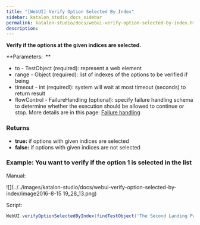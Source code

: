 ```yaml
---
title: "[WebUI] Verify Option Selected By Index" 
sidebar: katalon_studio_docs_sidebar
permalink: katalon-studio/docs/webui-verify-option-selected-by-index.html 
description: 
---
```

**Verify if the options at the given indices are selected.**

**Parameters:  **

*   to - TestObject (required): represent a web element
*   range - Object (required): list of indexes of the options to be verified if being
*   timeout - int (requiredl): system will wait at most timeout (seconds) to return result
*   flowControl - FailureHandling (optional): specify failure handling schema to determine whether the execution should be allowed to continue or stop. More details are in this page: [Failure handling](https://docs.katalon.com/x/qAAM)

### Returns

*   **true:** if options with given indices are selected
*   **false:** if options with given indices are not selected

### Example: You want to verify if the option 1 is selected in the list

Manual: 

![](../../images/katalon-studio/docs/webui-verify-option-selected-by-index/image2016-8-15 19_28_13.png)

Script:

```groovy
WebUI.verifyOptionSelectedByIndex(findTestObject('The Second Landing Page/select_js-intent'), 1, 2)
```
